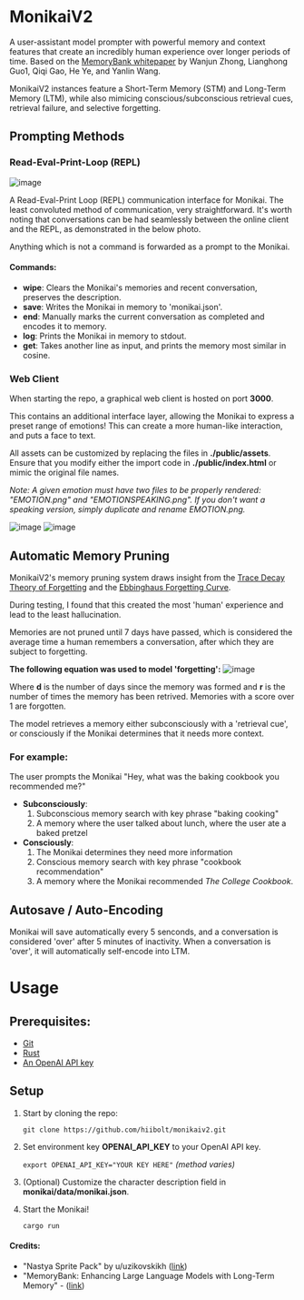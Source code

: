 # MonikaiV2
A user-assistant model prompter with powerful memory and context features that create an incredibly human experience over longer periods of time. Based on the [MemoryBank whitepaper](https://arxiv.org/pdf/2305.10250.pdf) by Wanjun Zhong, Lianghong Guo1, Qiqi Gao, He Ye, and Yanlin Wang.

MonikaiV2 instances feature a Short-Term Memory (STM) and Long-Term Memory (LTM), while also mimicing conscious/subconscious retrieval cues, retrieval failure, and selective forgetting.

## Prompting Methods
### Read-Eval-Print-Loop (REPL)
![image](https://github.com/hiibolt/monikaiv2/assets/91273156/72a8dfd9-d606-473b-ae1a-bd2b4aec47d2)

 A Read-Eval-Print Loop (REPL) communication interface for Monikai.
 The least convoluted method of communication, very straightforward. 
It's worth noting that conversations can be had seamlessly between the online client and the REPL, as demonstrated in the below photo.

 Anything which is not a command is forwarded as a prompt to the Monikai.

 #### Commands:
- **wipe**: Clears the Monikai's memories and recent conversation, preserves the description.
- **save**: Writes the Monikai in memory to 'monikai.json'.
- **end**: Manually marks the current conversation as completed and encodes it to memory.
- **log**: Prints the Monikai in memory to stdout.
- **get**: Takes another line as input, and prints the memory most similar in cosine.

### Web Client

When starting the repo, a graphical web client is hosted on port **3000**.

This contains an additional interface layer, allowing the Monikai to express a preset range of emotions! This can create a more human-like interaction, and puts a face to text.

All assets can be customized by replacing the files in **./public/assets**. Ensure that you modify either the import code in **./public/index.html** or mimic the original file names.

*Note: A given emotion must have two files to be properly rendered: "EMOTION.png" and "EMOTIONSPEAKING.png". If you don't want a speaking version, simply duplicate and rename EMOTION.png.*


![image](https://github.com/hiibolt/monikaiv2/assets/91273156/acd1d435-e91b-4bf2-8ad7-51df6c5af850)
![image](https://github.com/hiibolt/monikaiv2/assets/91273156/3cb51a7f-3888-4561-8213-a6f2d6b94fd8)

## Automatic Memory Pruning
MonikaiV2's memory pruning system draws insight from the [Trace Decay Theory of Forgetting](https://practicalpie.com/theories-of-forgetting/) and the [Ebbinghaus Forgetting Curve](https://practicalpie.com/theories-of-forgetting/).

During testing, I found that this created the most 'human' experience and lead to the least hallucination.

Memories are not pruned until 7 days have passed, which is considered the average time a human remembers a conversation, after which they are subject to forgetting.

**The following equation was used to model 'forgetting':**
![image](https://github.com/hiibolt/monikaiv2/assets/91273156/5e6fd232-1074-4238-8c87-35e2cc2a6f80)

Where **d** is the number of days since the memory was formed and **r** is the number of times the memory has been retrived. Memories with a score over 1 are forgotten.

The model retrieves a memory either  subconsciously with a 'retrieval cue', or consciously if the Monikai determines that it needs more context.

### For example:
The user prompts the Monikai "Hey, what was the baking cookbook you recommended me?"
- **Subconsciously**: 
    1. Subconscious memory search with key phrase "baking cooking"
    2. A memory where the user talked about lunch, where the user ate a baked pretzel
- **Consciously**: 
    1. The Monikai determines they need more information
    2. Conscious memory search with key phrase "cookbook recommendation"
    3. A memory where the Monikai recommended *The College Cookbook*.
## Autosave / Auto-Encoding
Monikai will save automatically every 5 senconds, and a conversation is considered 'over' after 5 minutes of inactivity. When a conversation is 'over', it will automatically self-encode into LTM.

# Usage
## Prerequisites:
- [Git](https://git-scm.com/downloads)
- [Rust](https://www.rust-lang.org/tools/install)
- [An OpenAI API key](https://openai.com/product/)
## Setup
1. Start by cloning the repo:

    ```git clone https://github.com/hiibolt/monikaiv2.git```

2. Set environment key **OPENAI_API_KEY** to your OpenAI API key.

    ```export OPENAI_API_KEY="YOUR KEY HERE"``` *(method varies)*

3. (Optional) Customize the character description field in **monikai/data/monikai.json**.
3. Start the Monikai!

    ```cargo run```

#### Credits:
- "Nastya Sprite Pack" by u/uzikovskikh ([link](https://www.reddit.com/r/DDLC/comments/15qcmp9/content_pack_release_nastya_by_uvitkovskikh_and/))
- "MemoryBank: Enhancing Large Language Models
with Long-Term Memory" - ([link](https://arxiv.org/pdf/2305.10250.pdf))
